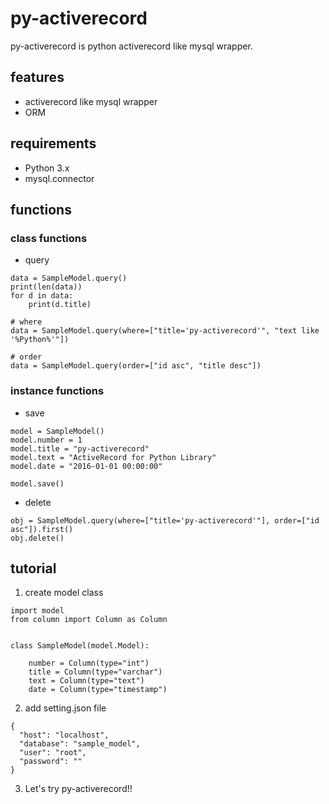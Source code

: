 # py-activerecord
py-activerecord is python activerecord like mysql wrapper.

## features
- activerecord like mysql wrapper
- ORM

## requirements
- Python 3.x
- mysql.connector

## functions
### class functions
- query
```
data = SampleModel.query()
print(len(data))
for d in data:
    print(d.title)

# where
data = SampleModel.query(where=["title='py-activerecord'", "text like '%Python%'"])

# order
data = SampleModel.query(order=["id asc", "title desc"])
```
### instance functions
- save
```
model = SampleModel()
model.number = 1
model.title = "py-activerecord"
model.text = "ActiveRecord for Python Library"
model.date = "2016-01-01 00:00:00"

model.save()
```
- delete
```
obj = SampleModel.query(where=["title='py-activerecord'"], order=["id asc"]).first()
obj.delete()
```

## tutorial
1. create model class
```
import model
from column import Column as Column


class SampleModel(model.Model):

    number = Column(type="int")
    title = Column(type="varchar")
    text = Column(type="text")
    date = Column(type="timestamp")
```

2. add setting.json file
```
{
  "host": "localhost",
  "database": "sample_model",
  "user": "root",
  "password": ""
}
```

3. Let's try py-activerecord!!
